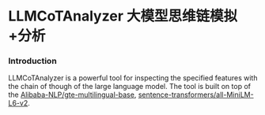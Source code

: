 # LLMCoTAnalyzer 大模型思维链模拟+分析

### Introduction
LLMCoTAnalyzer is a powerful tool for inspecting the specified features with the chain of though of the large language model. The tool is built on top of the [Alibaba-NLP/gte-multilingual-base](https://huggingface.co/Alibaba-NLP/gte-multilingual-base), [sentence-transformers/all-MiniLM-L6-v2](https://huggingface.co/sentence-transformers/all-MiniLM-L6-v2).


